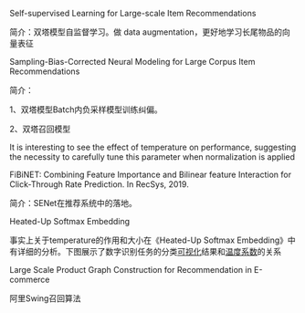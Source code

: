 Self-supervised Learning for Large-scale Item Recommendations

简介：双塔模型自监督学习。做 data augmentation，更好地学习长尾物品的向量表征



Sampling-Bias-Corrected Neural Modeling for Large Corpus Item Recommendations

简介：

1、双塔模型Batch内负采样模型训练纠偏。

2、双塔召回模型

It is interesting to see the effect of temperature on performance, suggesting the necessity to carefully tune this parameter when normalization is applied



FiBiNET: Combining Feature Importance and Bilinear feature Interaction for Click-Through Rate Prediction. In RecSys, 2019.

简介：SENet在推荐系统中的落地。





Heated-Up Softmax Embedding

事实上关于temperature的作用和大小在《Heated-Up Softmax Embedding》中有详细的分析。下图展示了数字识别任务的分类[可视化](https://www.zhihu.com/search?q=可视化&search_source=Entity&hybrid_search_source=Entity&hybrid_search_extra={"sourceType"%3A"answer"%2C"sourceId"%3A2346869087})结果和[温度系数](https://www.zhihu.com/search?q=温度系数&search_source=Entity&hybrid_search_source=Entity&hybrid_search_extra={"sourceType"%3A"answer"%2C"sourceId"%3A2346869087})的关系



Large Scale Product Graph Construction for Recommendation in E-commerce

阿里Swing召回算法
